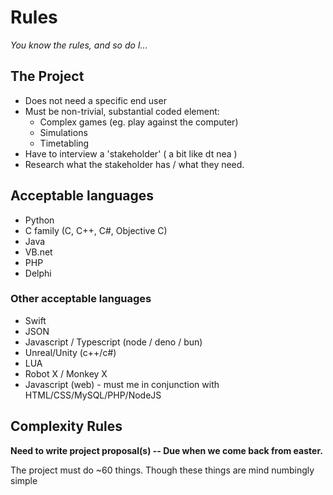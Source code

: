 # Rules
*You know the rules, and so do I...*

## The Project
- Does not need a specific end user
- Must be non-trivial, substantial coded element:
    - Complex games (eg. play against the computer)
    - Simulations
    - Timetabling
- Have to interview a 'stakeholder' ( a bit like dt nea )
- Research what the stakeholder has / what they need.
## Acceptable languages
- Python
- C family (C, C++, C#, Objective C)
- Java
- VB.net
- PHP
- Delphi

### Other acceptable languages
- Swift
- JSON
- Javascript / Typescript (node / deno / bun)
- Unreal/Unity (c++/c#)
- LUA
- Robot X / Monkey X
- Javascript (web) - must me in conjunction with HTML/CSS/MySQL/PHP/NodeJS

## Complexity Rules
**Need to write project proposal(s) -- Due when we come back from easter.**

The project must do ~60 things. Though these things are mind numbingly simple
